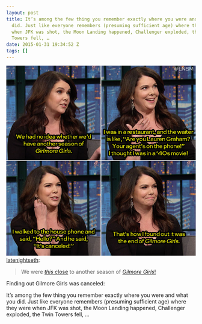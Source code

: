 ```yaml
---
layout: post
title: It’s among the few thing you remember exactly where you were and what you
  did. Just like everyone remembers (presuming sufficient age) where they were
  when JFK was shot, the Moon Landing happened, Challenger exploded, the Twin
  Towers fell, …
date: 2015-01-31 19:34:52 Z
tags: []
---
```

![](/media/2015/01/109696106609.jpg)
[latenightseth](http://latenightseth.tumblr.com/post/108764311734/we-were-this-close-to-another-season-of-gilmore):

> We were [_this_ close](https://www.youtube.com/watch?v=nTFf8Eg-jvU) to another season of [_Gilmore Girls_!](http://bit.ly/1CgFKgW)

Finding out Gilmore Girls was canceled:

It’s among the few thing you remember exactly where you were and what you did. Just like everyone remembers (presuming sufficient age) where they were when JFK was shot, the Moon Landing happened, Challenger exploded, the Twin Towers fell, …
